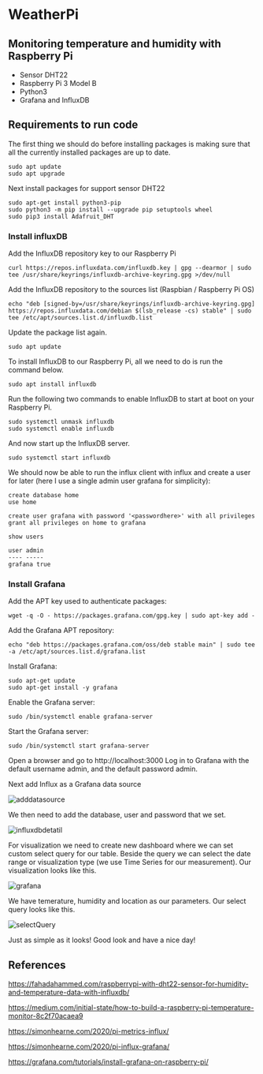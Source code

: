# WeatherPi
## Monitoring temperature and humidity with Raspberry Pi

- Sensor DHT22
- Raspberry Pi 3 Model B
- Python3
- Grafana and InfluxDB

## Requirements to run code
The first thing we should do before installing packages is making sure that all the currently installed packages are up to date.
```
sudo apt update
sudo apt upgrade
```
Next install packages for support sensor DHT22
```
sudo apt-get install python3-pip
sudo python3 -m pip install --upgrade pip setuptools wheel
sudo pip3 install Adafruit_DHT
```

### Install influxDB

Add the InfluxDB repository key to our Raspberry Pi
```
curl https://repos.influxdata.com/influxdb.key | gpg --dearmor | sudo tee /usr/share/keyrings/influxdb-archive-keyring.gpg >/dev/null
```

Add the InfluxDB repository to the sources list (Raspbian / Raspberry Pi OS)
```
echo "deb [signed-by=/usr/share/keyrings/influxdb-archive-keyring.gpg] https://repos.influxdata.com/debian $(lsb_release -cs) stable" | sudo tee /etc/apt/sources.list.d/influxdb.list
```

Update the package list again.
```
sudo apt update

```

To install InfluxDB to our Raspberry Pi, all we need to do is run the command below.
```
sudo apt install influxdb

```


Run the following two commands to enable InfluxDB to start at boot on your Raspberry Pi.
```
sudo systemctl unmask influxdb
sudo systemctl enable influxdb
```

And now start up the InfluxDB server.
```
sudo systemctl start influxdb
```

We should now be able to run the influx client with influx and create a user for later (here I use a single admin user grafana for simplicity):

```
create database home
use home

create user grafana with password '<passwordhere>' with all privileges
grant all privileges on home to grafana

show users

user admin
---- -----
grafana true
```

### Install Grafana

Add the APT key used to authenticate packages:

```
wget -q -O - https://packages.grafana.com/gpg.key | sudo apt-key add -
```
Add the Grafana APT repository:

```
echo "deb https://packages.grafana.com/oss/deb stable main" | sudo tee -a /etc/apt/sources.list.d/grafana.list
```

Install Grafana:

```
sudo apt-get update
sudo apt-get install -y grafana
```


Enable the Grafana server:

```
sudo /bin/systemctl enable grafana-server
```

Start the Grafana server:


```
sudo /bin/systemctl start grafana-server
```

Open a browser and go to http://localhost:3000
Log in to Grafana with the default username admin, and the default password admin.

Next add Influx as a Grafana data source

![adddatasource](https://user-images.githubusercontent.com/45421791/180199017-589021c2-5884-4f4a-8de0-bd08ab5696d9.png)

We then need to add the database, user and password that we set.

![influxdbdetatil](https://user-images.githubusercontent.com/45421791/180199162-2a5b1591-5de8-4406-b062-5111db2f5621.png)

For visualization we need to create new dashboard where we can set custom select query for our table. Beside the query we can select the date range or visualization type (we use Time Series for our measurement). Our visualization looks like this.

![grafana](https://user-images.githubusercontent.com/45421791/180198262-1adfb8f8-a4a9-4177-ac01-da083de61ef1.png)

We have temerature, humidity and location as our parameters. Our select query looks like this. 

![selectQuery](https://user-images.githubusercontent.com/45421791/180200801-e3c70473-4221-4483-8f25-510b011c42fc.png)

Just as simple as it looks! Good look and have a nice day!

## References

https://fahadahammed.com/raspberrypi-with-dht22-sensor-for-humidity-and-temperature-data-with-influxdb/

https://medium.com/initial-state/how-to-build-a-raspberry-pi-temperature-monitor-8c2f70acaea9

https://simonhearne.com/2020/pi-metrics-influx/

https://simonhearne.com/2020/pi-influx-grafana/

https://grafana.com/tutorials/install-grafana-on-raspberry-pi/
